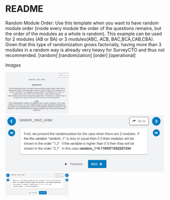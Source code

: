 # README
Random Module Order:
Use this template when you want to have random module order (inside every module the order of the questions remains, but the order of the modules as a whole is random). 
This example can be used for 2 modules (AB or BA) or 3 modules(ABC, ACB, BAC,BCA,CAB,CBA). 
Given that this type of randomization grows factorially, having more than 3 modules in a random way is already very heavy for SurveyCTO and thus not recommended. 
[random] [randomization] [order] [operational]

*Images*

<img src="https://github.com/PovertyAction/SurveyCTO-Templates/blob/master/Random%20Module%20Order/1-random_mod-order.png" width="200" />

<img src="https://github.com/PovertyAction/SurveyCTO-Templates/blob/master/Random%20Module%20Order/2-random_mod_order.png" width="500" />

<img src="https://github.com/PovertyAction/SurveyCTO-Templates/blob/master/Random%20Module%20Order/3-random_mod_order.png" width="200" />
